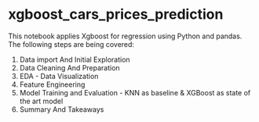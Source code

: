 # xgboost_cars_prices_prediction

This notebook applies Xgboost for regression using Python and pandas. The following steps are being covered:

1. Data import And Initial Exploration
2. Data Cleaning And Preparation
3. EDA - Data Visualization
4. Feature Engineering
5. Model Training and Evaluation - KNN as baseline & XGBoost as state of the art model
6. Summary And Takeaways
